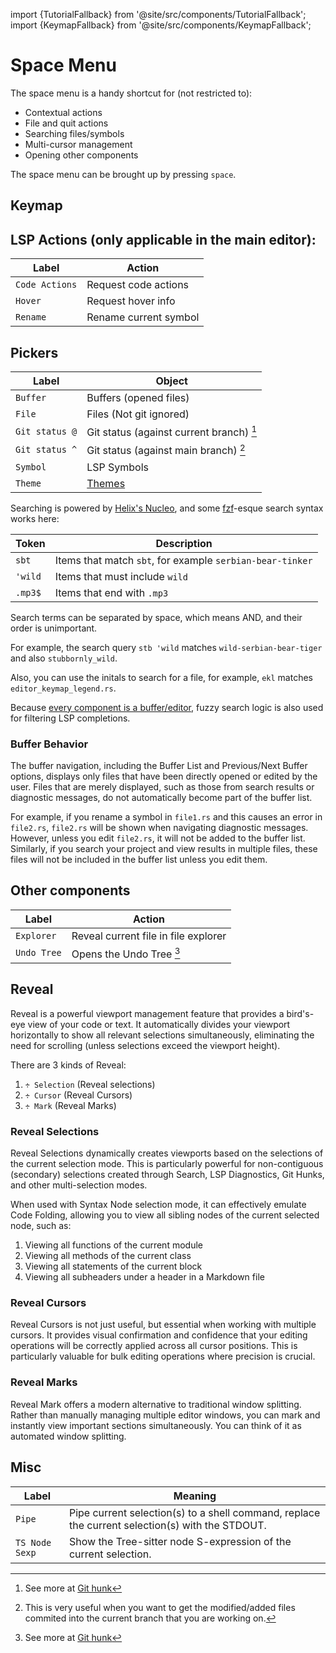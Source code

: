 import {TutorialFallback} from '@site/src/components/TutorialFallback';
import {KeymapFallback} from '@site/src/components/KeymapFallback';

# Space Menu

The space menu is a handy shortcut for (not restricted to):

- Contextual actions
- File and quit actions
- Searching files/symbols
- Multi-cursor management
- Opening other components

The space menu can be brought up by pressing `space`.

## Keymap

<KeymapFallback filename="Space"/>

## LSP Actions (only applicable in the main editor):

| Label          | Action                |
| -------------- | --------------------- |
| `Code Actions` | Request code actions  |
| `Hover`        | Request hover info    |
| `Rename`       | Rename current symbol |

## Pickers

| Label          | Object                                   |
| -------------- | ---------------------------------------- |
| `Buffer`       | Buffers (opened files)                   |
| `File`         | Files (Not git ignored)                  |
| `Git status @` | Git status (against current branch) [^1] |
| `Git status ^` | Git status (against main branch) [^2]    |
| `Symbol`       | LSP Symbols                              |
| `Theme`        | [Themes](../themes.md)                   |

[^1]: See more at [Git hunk](./selection-modes/secondary/index.md#hunkhunk)
[^2]: This is very useful when you want to get the modified/added files commited into the current branch that you are working on.

Searching is powered by [Helix's Nucleo](https://github.com/helix-editor/nucleo), and some [fzf](https://github.com/junegunn/fzf?tab=readme-ov-file#search-syntax)-esque search syntax works here:

| Token   | Description                                               |
| ------- | --------------------------------------------------------- |
| `sbt`   | Items that match `sbt`, for example `serbian-bear-tinker` |
| `'wild` | Items that must include `wild`                            |
| `.mp3$` | Items that end with `.mp3`                                |

Search terms can be separated by space, which means AND, and their order is unimportant.

For example, the search query `stb 'wild` matches `wild-serbian-bear-tiger` and also `stubbornly_wild`.

Also, you can use the initals to search for a file, for example, `ekl` matches `editor_keymap_legend.rs`.

Because [every component is a buffer/editor](../core-concepts.md#3-every-component-is-a-buffereditor), fuzzy search logic is also used for filtering LSP completions.

### Buffer Behavior

The buffer navigation, including the Buffer List and Previous/Next Buffer options, displays only files
that have been directly opened or edited by the user. Files that are merely displayed, such as those
from search results or diagnostic messages, do not automatically become part of the buffer list.

For example, if you rename a symbol in `file1.rs` and this causes an error in `file2.rs`, `file2.rs`
will be shown when navigating diagnostic messages. However, unless you edit `file2.rs`, it will not be
added to the buffer list. Similarly, if you search your project and view results in multiple files,
these files will not be included in the buffer list unless you edit them.

## Other components

| Label       | Action                               |
| ----------- | ------------------------------------ |
| `Explorer`  | Reveal current file in file explorer |
| `Undo Tree` | Opens the Undo Tree [^1]             |

[^1]: This is an obscure feature, although it is functional, it is hardly useful, because the undo history is too granular (character-by-character), see [undo/redo](../universal-keybindings.md#undoredo).

## Reveal

Reveal is a powerful viewport management feature that provides a bird's-eye view of your code or text. It automatically divides your viewport horizontally to show all relevant selections simultaneously, eliminating the need for scrolling (unless selections exceed the viewport height).

There are 3 kinds of Reveal:

1. `÷ Selection` (Reveal selections)
2. `÷ Cursor` (Reveal Cursors)
3. `÷ Mark` (Reveal Marks)

### Reveal Selections

Reveal Selections dynamically creates viewports based on the selections of the current selection mode. This is particularly powerful for non-contiguous (secondary) selections created through Search, LSP Diagnostics, Git Hunks, and other multi-selection modes.

When used with Syntax Node selection mode, it can effectively emulate Code Folding, allowing you to view all sibling nodes of the current selected node, such as:

1. Viewing all functions of the current module
2. Viewing all methods of the current class
3. Viewing all statements of the current block
4. Viewing all subheaders under a header in a Markdown file

<TutorialFallback filename="reveal-selections"/>

### Reveal Cursors

Reveal Cursors is not just useful, but essential when working with multiple cursors. It provides visual confirmation and confidence that your editing operations will be correctly applied across all cursor positions. This is particularly valuable for bulk editing operations where precision is crucial.

<TutorialFallback filename="reveal-cursors"/>

### Reveal Marks

Reveal Mark offers a modern alternative to traditional window splitting. Rather than manually managing multiple editor windows, you can mark and instantly view important sections simultaneously. You can think of it as automated window splitting.

<TutorialFallback filename="reveal-marks"/>

## Misc

| Label          | Meaning                                                                                         |
| -------------- | ----------------------------------------------------------------------------------------------- |
| `Pipe`         | Pipe current selection(s) to a shell command, replace the current selection(s) with the STDOUT. |
| `TS Node Sexp` | Show the Tree-sitter node S-expression of the current selection.                                |
